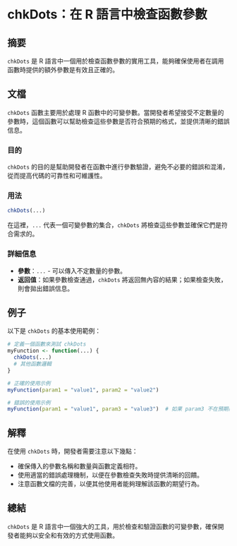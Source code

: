 <!--
Meta Description: # chkDots：在 R 語言中檢查函數參數 ## 摘要 `chkDots` 是 R 語言中一個用於檢查函數參數的實用工具，能夠確保使用者在調用函數時提供的額外參數是有效且正確的。 ## 文檔 `chkDots` 函數主要用於處理 R 函數中的可變參數。當開發者希望接受不定數量的參數時，這個函數可...
Meta Keywords: chkdots, myfunction, param1, value1, param3
-->

# chkDots：在 R 語言中檢查函數參數

## 摘要
`chkDots` 是 R 語言中一個用於檢查函數參數的實用工具，能夠確保使用者在調用函數時提供的額外參數是有效且正確的。

## 文檔
`chkDots` 函數主要用於處理 R 函數中的可變參數。當開發者希望接受不定數量的參數時，這個函數可以幫助檢查這些參數是否符合預期的格式，並提供清晰的錯誤信息。

### 目的
`chkDots` 的目的是幫助開發者在函數中進行參數驗證，避免不必要的錯誤和混淆，從而提高代碼的可靠性和可維護性。

### 用法
```R
chkDots(...)
```
在這裡，`...` 代表一個可變參數的集合，`chkDots` 將檢查這些參數並確保它們是符合需求的。

### 詳細信息
- **參數**：`...` - 可以傳入不定數量的參數。
- **返回值**：如果參數檢查通過，`chkDots` 將返回無內容的結果；如果檢查失敗，則會拋出錯誤信息。

## 例子
以下是 `chkDots` 的基本使用範例：

```R
# 定義一個函數來測試 chkDots
myFunction <- function(...) {
  chkDots(...)
  # 其他函數邏輯
}

# 正確的使用示例
myFunction(param1 = "value1", param2 = "value2")

# 錯誤的使用示例
myFunction(param1 = "value1", param3 = "value3")  # 如果 param3 不在預期內，會拋出錯誤
```

## 解釋
在使用 `chkDots` 時，開發者需要注意以下幾點：
- 確保傳入的參數名稱和數量與函數定義相符。
- 使用適當的錯誤處理機制，以便在參數檢查失敗時提供清晰的回饋。
- 注意函數文檔的完善，以便其他使用者能夠理解該函數的期望行為。

## 總結
`chkDots` 是 R 語言中一個強大的工具，用於檢查和驗證函數的可變參數，確保開發者能夠以安全和有效的方式使用函數。